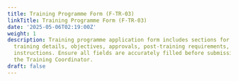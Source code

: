 ```yaml
---
title: Training Programme Form (F-TR-03)
linkTitle: Training Programme Form (F-TR-03)
date: '2025-05-06T02:19:00Z'
weight: 1
description: Training programme application form includes sections for personal information,
  training details, objectives, approvals, post-training requirements, and submission
  instructions. Ensure all fields are accurately filled before submission to HR or
  the Training Coordinator.
draft: false
---
```



<!-- Unsupported block type: table_of_contents -->

<!-- Unsupported block type: unsupported -->

